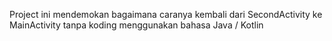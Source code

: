 Project ini mendemokan bagaimana caranya kembali dari SecondActivity ke MainActivity tanpa koding menggunakan bahasa Java / Kotlin
